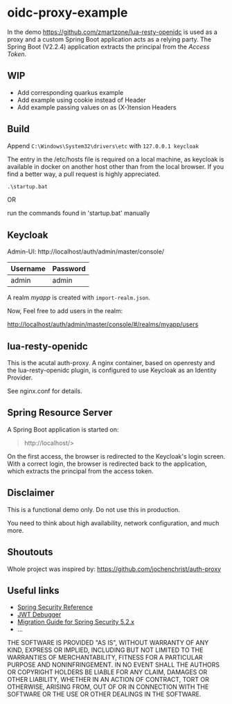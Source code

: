 # oidc-proxy-example

In the demo <https://github.com/zmartzone/lua-resty-openidc> is used as a proxy and a custom Spring Boot application acts as a relying party. The Spring Boot (V2.2.4) application extracts the principal from the _Access Token_.

## WIP

- Add corresponding quarkus example
- Add example using cookie instead of Header
- Add example passing values on as (X-)tension Headers

## Build

Append `C:\Windows\System32\drivers\etc` with `127.0.0.1 keycloak`

The entry in the /etc/hosts file is required on a local machine, as keycloak is available in docker on another host other than from the local browser.
If you find a better way, a pull request is highly appreciated.

```cmd
.\startup.bat
```

OR

run the commands found in 'startup.bat' manually

## Keycloak

Admin-UI: http://localhost/auth/admin/master/console/

| Username | Password |
| -------- | -------- |
| admin    | admin    |

A realm _myapp_ is created with `import-realm.json`.

Now, Feel free to add users in the realm:

<http://localhost/auth/admin/master/console/#/realms/myapp/users>

## lua-resty-openidc

This is the acutal auth-proxy.
A nginx container, based on openresty and the lua-resty-openidc plugin, is configured to use Keycloak as an Identity Provider.

See nginx.conf for details.

## Spring Resource Server

A Spring Boot application is started on:

> http://localhost/>

On the first access, the browser is redirected to the Keycloak's login screen.
With a correct login, the browser is redirected back to the application, which extracts the principal from the access token.

## Disclaimer

This is a functional demo only.
Do not use this in production.

You need to think about high availability, network configuration, and much more.

## Shoutouts

Whole project was inspired by: <https://github.com/jochenchrist/auth-proxy>

## Useful links

- [Spring Security Reference](https://docs.spring.io/spring-security/site/docs/current/reference/html5/#oauth2resourceserver)
- [JWT Debugger](https://jwt.io/)
- [Migration Guide for Spring Security 5.2.x](https://github.com/spring-projects/spring-security/wiki/OAuth-2.0-Migration-Guide)
- ...

THE SOFTWARE IS PROVIDED "AS IS", WITHOUT WARRANTY OF ANY KIND, EXPRESS OR
IMPLIED, INCLUDING BUT NOT LIMITED TO THE WARRANTIES OF MERCHANTABILITY,
FITNESS FOR A PARTICULAR PURPOSE AND NONINFRINGEMENT. IN NO EVENT SHALL THE
AUTHORS OR COPYRIGHT HOLDERS BE LIABLE FOR ANY CLAIM, DAMAGES OR OTHER
LIABILITY, WHETHER IN AN ACTION OF CONTRACT, TORT OR OTHERWISE, ARISING FROM,
OUT OF OR IN CONNECTION WITH THE SOFTWARE OR THE USE OR OTHER DEALINGS IN THE
SOFTWARE.
